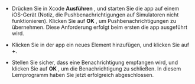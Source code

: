 
* Drücken Sie in Xcode **Ausführen** , und starten Sie die app auf einem iOS-Gerät (Notiz, die Pushbenachrichtigungen auf Simulatoren nicht funktionieren). Klicken Sie auf **OK** , um Pushbenachrichtigungen zu übernehmen. Diese Anforderung erfolgt beim ersten die app ausgeführt wird.

* Klicken Sie in der app ein neues Element hinzufügen, und klicken Sie auf **+**.

* Stellen Sie sicher, dass eine Benachrichtigung empfangen wird, und klicken Sie auf **OK** , um die Benachrichtigung zu schließen. In diesem Lernprogramm haben Sie jetzt erfolgreich abgeschlossen.
